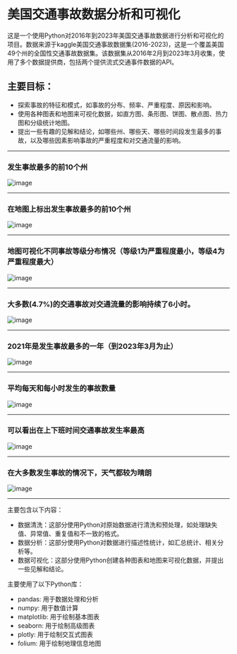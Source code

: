 # 美国交通事故数据分析和可视化

这是一个使用Python对2016年到2023年美国交通事故数据进行分析和可视化的项目。数据来源于kaggle美国交通事故数据集(2016-2023)，这是一个覆盖美国49个州的全国性交通事故数据集。该数据集从2016年2月到2023年3月收集，使用了多个数据提供商，包括两个提供流式交通事件数据的API。

## 主要目标：

- 探索事故的特征和模式，如事故的分布、频率、严重程度、原因和影响。
- 使用各种图表和地图来可视化数据，如直方图、条形图、饼图、散点图、热力图和分级统计地图。
- 提出一些有趣的见解和结论，如哪些州、哪些天、哪些时间段发生最多的事故，以及哪些因素影响事故的严重程度和对交通流量的影响。

------------

### 发生事故最多的前10个州
![image](https://github.com/Hebo-2015/us-accident-analysis/assets/142399606/72a9f169-81e3-4544-a081-553d97c7554d)

------------
### 在地图上标出发生事故最多的前10个州
![image](https://github.com/Hebo-2015/us-accident-analysis/assets/142399606/1252ae2d-df3b-437e-89a2-0fc4dbde8be9)

------------
### 地图可视化不同事故等级分布情况（等级1为严重程度最小，等级4为严重程度最大）
![image](https://github.com/Hebo-2015/us-accident-analysis/assets/142399606/bf00207b-d233-4d2e-9a75-78ed877f0fb9)

------------
### 大多数(4.7%)的交通事故对交通流量的影响持续了6小时。
![image](https://github.com/Hebo-2015/us-accident-analysis/assets/142399606/6e1732ce-c0ec-495c-a7e4-55cd8ce8e429)

------------
### 2021年是发生事故最多的一年（到2023年3月为止）
![image](https://github.com/Hebo-2015/us-accident-analysis/assets/142399606/e82169dd-01d2-4801-916b-6cdd537407d0)

------------
### 平均每天和每小时发生的事故数量
![image](https://github.com/Hebo-2015/us-accident-analysis/assets/142399606/7148df0d-0f1b-4e5f-ad4b-b7566e4bb9a8)

------------
### 可以看出在上下班时间交通事故发生率最高
![image](https://github.com/Hebo-2015/us-accident-analysis/assets/142399606/eeeb85ae-5dfe-402b-a7c1-39d25a991f4e)

------------
### 在大多数发生事故的情况下，天气都较为晴朗
![image](https://github.com/Hebo-2015/us-accident-analysis/assets/142399606/3d306fb0-ef96-42c0-99c8-e6a5a986eb35)

------------


主要包含以下内容：

- 数据清洗：这部分使用Python对原始数据进行清洗和预处理，如处理缺失值、异常值、重复值和不一致的格式。
- 数据分析：这部分使用Python对数据进行描述性统计，如汇总统计、相关分析等。
- 数据可视化：这部分使用Python创建各种图表和地图来可视化数据，并提出一些见解和结论。

主要使用了以下Python库：

- pandas: 用于数据处理和分析
- numpy: 用于数值计算
- matplotlib: 用于绘制基本图表
- seaborn: 用于绘制高级图表
- plotly: 用于绘制交互式图表
- folium: 用于绘制地理信息地图


